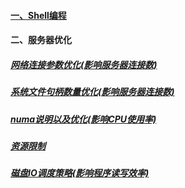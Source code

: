 #### [一、Shell编程][6]
#### 二、服务器优化
##### [网络连接参数优化(影响服务器连接数)][1]
##### [系统文件句柄数量优化(影响服务器连接数)][2]
##### [numa说明以及优化(影响CPU使用率)][3]
##### [资源限制][4]
##### [磁盘IO调度策略(影响程序读写效率)][5]

[1]: https://github.com/firechiang/linux-test/tree/master/docs/ipv4-parameter-optimization.md
[2]: https://github.com/firechiang/linux-test/tree/master/docs/network-io-optimization.md
[3]: https://github.com/firechiang/linux-test/tree/master/docs/numa-explain.md
[4]: https://github.com/firechiang/linux-test/tree/master/docs/resources-limits.md
[5]: https://github.com/firechiang/linux-test/tree/master/docs/disk-io-strategy.md
[6]: https://github.com/firechiang/linux-test/tree/master/docs/bash-simple-use.md